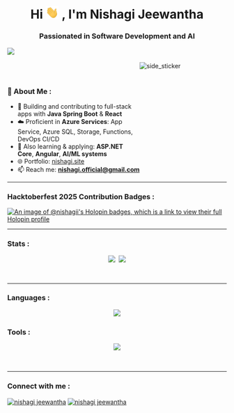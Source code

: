 <h1 align="center">Hi <img src="https://raw.githubusercontent.com/ABSphreak/ABSphreak/master/gifs/Hi.gif" width="30px">
, I'm Nishagi Jeewantha</h1>


<h3 align="center">Passionated in Software Development and AI</h3>

![](https://github.com/halfrost/halfrost/blob/master/icons/header_.png)


  <img align="right" width=200px height=200px alt="side_sticker" src="https://media.giphy.com/media/TEnXkcsHrP4YedChhA/giphy.gif" /><br><br>

### 🚀 About Me :
- 💼 Building and contributing to full-stack apps with **Java Spring Boot** & **React**  
- ☁️ Proficient in **Azure Services**: App Service, Azure SQL, Storage, Functions, DevOps CI/CD  
- 🌱 Also learning & applying: **ASP.NET Core**, **Angular**, **AI/ML systems**  
- 🌐 Portfolio: [nishagi.site](https://nishagi.netlify.app)  
- 📫 Reach me: **nishagi.official@gmail.com**
 <hr>
 <h3 align="left">Hacktoberfest 2025 Contribution Badges :</h3>

  [![An image of @nishagii's Holopin badges, which is a link to view their full Holopin profile](https://holopin.me/nishagii)](https://holopin.io/@nishagii)
  
  <hr>
<!--     <img alt="status github, commits, etc..." width="500px" src="https://github-readme-stats.vercel.app/api?username=nishagii&count_private=true&show_icons=true&custom_title=Github&theme=algolia&bg_color=0,000000,130F40&layout=compact&border_radius=8"
    /> <br> -->
<!--     <p align="center"><img  width="45%" src="https://github-readme-stats-ten-gilt.vercel.app/api/top-langs/?username=nishagii&theme=gotham"/> -->
<h3 align="left">Stats :</h3>
<p align="center">
  <a href=""><img src="https://github-readme-stats.vercel.app/api/top-langs/?username=nishagii&layout=compact&langs_count=12"/></a>&nbsp
  <a href=""> <img width="60%" src="https://github-readme-stats-ten-gilt.vercel.app/api?username=nishagii&show_icons=true"/></a>
</p>
         <br>
<hr>


<h3 align="left">Languages :</h3>
<p align="center">
  <a href="https://skillicons.dev">
    <img src="https://skillicons.dev/icons?i=py,fastapi,java,spring,react,express,nodejs,mongodb,deno,tailwind,mysql,postgres" />
  </a>
</p>
<h3 align="left">Tools :</h3>
<p align="center">
  <a href="https://skillicons.dev">
    <img src="https://skillicons.dev/icons?i=git,github,vscode,aws,docker,sklearn,pytorch,anaconda,figma" />
  </a>
</p>
<br/>

<hr>

<h3 align="left">Connect with me :</h3>
<p align="left">
<a href="https://linkedin.com/in/nishagi jeewantha" target="blank"><img align="center" src="https://raw.githubusercontent.com/rahuldkjain/github-profile-readme-generator/master/src/images/icons/Social/linked-in-alt.svg" alt="nishagi jeewantha" height="40" width="50" /></a>
<a href="https://fb.com/nishagi jeewantha" target="blank"><img align="center" src="https://raw.githubusercontent.com/rahuldkjain/github-profile-readme-generator/master/src/images/icons/Social/facebook.svg" alt="nishagi jeewantha" height="40" width="50" /></a>

